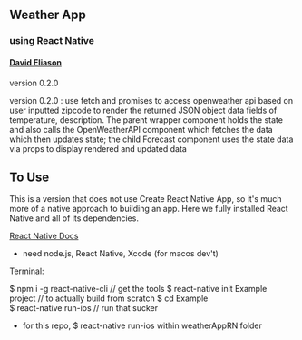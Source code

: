 ## Weather App
### using React Native
#### [David Eliason](http://www.davethemaker.com)
version 0.2.0

version 0.2.0 : use fetch and promises to access openweather api based on user inputted zipcode to render the returned JSON object data fields of temperature, description. The parent wrapper component holds the state and also calls the OpenWeatherAPI component which fetches the data  which then updates state; the child Forecast component uses the state data via props to display rendered and updated data

## To Use

This is a version that does not use Create React Native App, so it's much more of a native approach to building an app. Here we fully installed React Native and all of its dependencies.

[React Native Docs](https://facebook.github.io/react-native/)

- need node.js, React Native, Xcode (for macos dev't)

Terminal:

$ npm i -g react-native-cli   // get the tools
$ react-native init Example project // to actually build from scratch
$ cd Example  
$ react-native run-ios  // run that sucker
* for this repo, $ react-native run-ios within weatherAppRN folder
